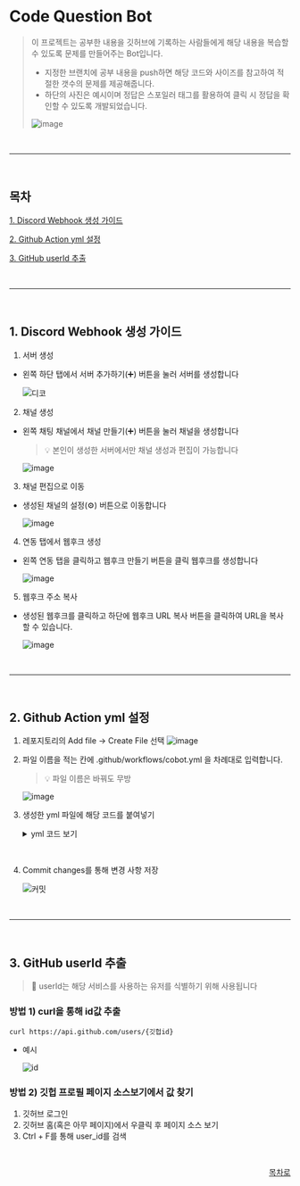 # Code Question Bot
> 이 프로젝트는 공부한 내용을 깃허브에 기록하는 사람들에게 해당 내용을 복습할 수 있도록 문제를 만들어주는 Bot입니다.
> - 지정한 브랜치에 공부 내용을 push하면 해당 코드와 사이즈를 참고하여 적절한 갯수의 문제를 제공해줍니다.
> - 하단의 사진은 예시이며 정답은 스포일러 태그를 활용하여 클릭 시 정답을 확인할 수 있도록 개발되었습니다.
>
> ![image](https://github.com/user-attachments/assets/f86c954f-5aad-4b1e-b370-ed99cab5e270)

<br>
<hr>
<br>

## 목차
[1. Discord Webhook 생성 가이드](#1-discord-webhook-생성-가이드)

[2. Github Action yml 설정](#2-github-action-yml-설정)

[3. GitHub userId 추출](#3-github-userid-추출)

<br>
<hr>
<br>

## 1. Discord Webhook 생성 가이드
1. 서버 생성
- 왼쪽 하단 탭에서 서버 추가하기(➕) 버튼을 눌러 서버를 생성합니다

    ![디코](https://github.com/user-attachments/assets/705b4f84-ec0b-408e-a741-903450064e86)

2. 채널 생성
- 왼쪽 채팅 채널에서 채널 만들기(➕) 버튼을 눌러 채널을 생성합니다 
    > 💡 본인이 생성한 서버에서만 채널 생성과 편집이 가능합니다

    ![image](https://github.com/user-attachments/assets/608a0b52-c041-422f-83ae-0bb72cbaeee1)

3. 채널 편집으로 이동
- 생성된 채널의 설정(⚙️) 버튼으로 이동합니다

    ![image](https://github.com/user-attachments/assets/05439fc5-f692-44fc-b276-e28d3915ff71)

4. 연동 탭에서 웹후크 생성
- 왼쪽 연동 탭을 클릭하고 웹후크 만들기 버튼을 클릭 웹후크를 생성합니다

    ![image](https://github.com/user-attachments/assets/a498a046-ae4a-42ac-94e4-6ba5eff59b96)

5. 웹후크 주소 복사
- 생성된 웹후크를 클릭하고 하단에 웹후크 URL 복사 버튼을 클릭하여 URL을 복사할 수 있습니다.

    ![image](https://github.com/user-attachments/assets/095945cd-af72-4ca9-93b6-e9905af3f9c1)

<br>
<hr>
<br>

## 2. Github Action yml 설정

1. 레포지토리의 Add file -> Create File 선택
    ![image](https://github.com/user-attachments/assets/edb3c8a9-3f2b-4a22-a361-d715361f87bd)

2. 파일 이름을 적는 칸에 .github/workflows/cobot.yml 을 차례대로 입력합니다.
    > 💡 파일 이름은 바꿔도 무방

    ![image](https://github.com/user-attachments/assets/805b2855-0f5e-4afa-a432-c158f3af8d85)

3. 생성한 yml 파일에 해당 코드를 붙여넣기

    <details>
        <summary>yml 코드 보기</summary>

    ```yml
    name: Cobot workflow

    on:
    push:
        branches:
        - main

    jobs:
    diff-changes:
        runs-on: ubuntu-latest

        steps:
        - name: Checkout repository
            uses: actions/checkout@v2

        - name: Get the recent commit author
            run: |
            author_id=$(git log -1 --format="%an <%ae>" | grep -o '<[0-9]\+' | sed 's/<//')
            echo "author_id=$author_id" >> $GITHUB_ENV

        - name: save to diff.txt
            run: |
            git fetch origin ${{ github.event.before }} ${{ github.event.after }} # 이전 커밋과 현재 커밋 가져오기
            git diff ${{ github.event.before }} ${{ github.event.after }} | grep '^+[^+]' | sed 's/^+//' > diff.txt # 변경 사항 중 추가된 내용만을 가져와 txt 생성
            cat diff.txt

        - name: Create payload.json
            run: |
            diff=$(cat diff.txt | jq -Rs .) # diff.txt를 josn 형식의 값으로 변환
            echo "{\"author_id\": \"${{ env.author_id }}\", \"diff\": $diff}" > payload.json # author와 diff를 json 확장자로 변환
            cat payload.json

        - name: Send POST request with payload.json
            run: |
            curl -X POST "https://gdf2ppbhtkfw36sjoqy7pc3ar40istkm.lambda-url.ap-northeast-2.on.aws/" \
            -H "Content-Type: application/json" \
            -d @payload.json
    </details>

<br>

4. Commit changes를 통해 변경 사항 저장

    ![커밋](https://github.com/user-attachments/assets/6e9afa9b-72fe-4c52-bbe5-7cc03de05d65)

<br>
<hr>
<br>

## 3. GitHub userId 추출
> 🚨 userId는 해당 서비스를 사용하는 유저를 식별하기 위해 사용됩니다


### 방법 1) curl을 통해 id값 추출
```
curl https://api.github.com/users/{깃헙id}
```
- 예시

    ![id](https://github.com/user-attachments/assets/4b93580c-959f-446a-9915-5d835fa60205)

### 방법 2) 깃헙 프로필 페이지 소스보기에서 값 찾기
1. 깃허브 로그인
2. 깃허브 홈(혹은 아무 페이지)에서 우클릭 후 페이지 소스 보기
3. Ctrl + F를 통해 user_id를 검색

<br>
<div align="right">
  
[목차로](#목차)

</div>
